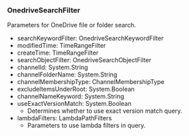 ### OnedriveSearchFilter
Parameters for OneDrive file or folder search.

- searchKeywordFilter: OnedriveSearchKeywordFilter
- modifiedTime: TimeRangeFilter
- createTime: TimeRangeFilter
- searchObjectFilter: OnedriveSearchObjectFilter
- channelId: System.String
- channelFolderName: System.String
- channelMembershipType: ChannelMembershipType
- excludeItemsUnderRoot: System.Boolean
- channelNameKeyword: System.String
- useExactVersionMatch: System.Boolean
  - Determines whether to use exact version match query.
- lambdaFilters: LambdaPathFilters
  - Parameters to use lambda filters in query.
